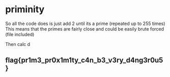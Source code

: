 # priminity

So all the code does is just add 2 until its a prime \(repeated up to 255 times\) This means that the primes are fairly close and could be easily brute forced \(file included\)

Then calc d

## flag{pr1m3\_pr0x1m1ty\_c4n\_b3\_v3ry\_d4ng3r0u5}

